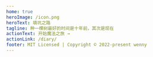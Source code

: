 ```yaml
---
home: true
heroImage: /icon.png
heroText: 填坑之路
tagline: 种一棵树最好的时间是十年前，其次是现在
actionText: 开始魔法之旅 →
actionLink: /diary/
footer: MIT Licensed | Copyright © 2022-present wenny
---
```

